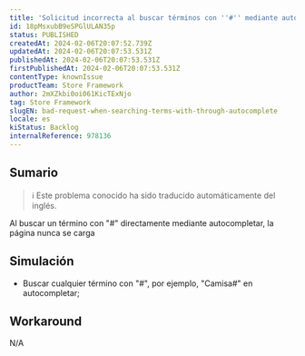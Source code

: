 ```yaml
---
title: 'Solicitud incorrecta al buscar términos con ''#'' mediante autocompletar'
id: 18pMsxubB9eSPGlULAN35p
status: PUBLISHED
createdAt: 2024-02-06T20:07:52.739Z
updatedAt: 2024-02-06T20:07:53.531Z
publishedAt: 2024-02-06T20:07:53.531Z
firstPublishedAt: 2024-02-06T20:07:53.531Z
contentType: knownIssue
productTeam: Store Framework
author: 2mXZkbi0oi061KicTExNjo
tag: Store Framework
slugEN: bad-request-when-searching-terms-with-through-autocomplete
locale: es
kiStatus: Backlog
internalReference: 978136
---
```


## Sumario

>ℹ️ Este problema conocido ha sido traducido automáticamente del inglés.


Al buscar un término con "#" directamente mediante autocompletar, la página nunca se carga


##

## Simulación



- Buscar cualquier término con "#", por ejemplo, "Camisa#" en autocompletar;



## Workaround


N/A




